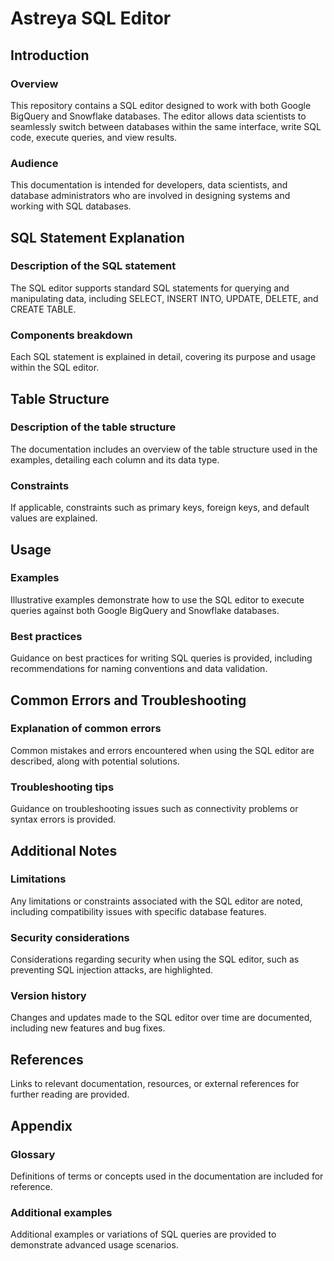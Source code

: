 # Astreya SQL Editor

## Introduction
### Overview
This repository contains a SQL editor designed to work with both Google BigQuery and Snowflake databases. The editor allows data scientists to seamlessly switch between databases within the same interface, write SQL code, execute queries, and view results.

### Audience
This documentation is intended for developers, data scientists, and database administrators who are involved in designing systems and working with SQL databases.

## SQL Statement Explanation
### Description of the SQL statement
The SQL editor supports standard SQL statements for querying and manipulating data, including SELECT, INSERT INTO, UPDATE, DELETE, and CREATE TABLE.

### Components breakdown
Each SQL statement is explained in detail, covering its purpose and usage within the SQL editor.

## Table Structure
### Description of the table structure
The documentation includes an overview of the table structure used in the examples, detailing each column and its data type.

### Constraints
If applicable, constraints such as primary keys, foreign keys, and default values are explained.

## Usage
### Examples
Illustrative examples demonstrate how to use the SQL editor to execute queries against both Google BigQuery and Snowflake databases.

### Best practices
Guidance on best practices for writing SQL queries is provided, including recommendations for naming conventions and data validation.

## Common Errors and Troubleshooting
### Explanation of common errors
Common mistakes and errors encountered when using the SQL editor are described, along with potential solutions.

### Troubleshooting tips
Guidance on troubleshooting issues such as connectivity problems or syntax errors is provided.

## Additional Notes
### Limitations
Any limitations or constraints associated with the SQL editor are noted, including compatibility issues with specific database features.

### Security considerations
Considerations regarding security when using the SQL editor, such as preventing SQL injection attacks, are highlighted.

### Version history
Changes and updates made to the SQL editor over time are documented, including new features and bug fixes.

## References
Links to relevant documentation, resources, or external references for further reading are provided.

## Appendix
### Glossary
Definitions of terms or concepts used in the documentation are included for reference.

### Additional examples
Additional examples or variations of SQL queries are provided to demonstrate advanced usage scenarios.